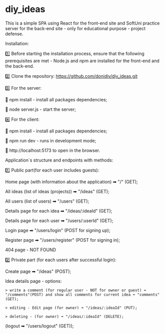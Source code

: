 # diy_ideas

This is a simple SPA using React for the front-end site and SoftUni practice server for the back-end site - only for educational purpose - project defense.

Installation:

1️⃣ Before starting the installation process, ensure that the following prerequisites are met - Node.js and npm are installed for the front-end and the back-end.


2️⃣ Clone the repository: https://github.com/donidiv/diy_ideas.git


3️⃣ For the server:

   🔘 npm install - install all packages dependencies;

   🔘 node server.js - start the server;


4️⃣ For the client:

   🔘 npm install - install all packages dependencies;

   🔘 npm run dev - runs in development mode;

   🔘 http://localhost:5173 to open in the browser.


Application`s structure and endpoints with methods:

1️⃣ Public part(for each user includes guests):

Home page (with information about the application) ➡ "/" (GET);

All ideas (list of ideas (projects)) ➡ "/ideas" (GET);

All users (list of users) ➡ "/users" (GET);

Details page for each idea ➡ "/ideas/:ideaId" (GET);

Details page for each user ➡ "/users/:userId" (GET);

Login page ➡ "/users/login" (POST for signing up);

Register page ➡ "/users/register" (POST for signing in);

404 page - NOT FOUND


2️⃣ Private part (for each users after successful login):

Create page ➡ "/ideas" (POST);

Idea details page - options: 

    > write a comment (for regular user - NOT for owner or guest) ➡ "/comments"(POST) and show all comments for current idea ➡ "comments"(GET);

    > editing - Edit page (for owner) ➡ "/ideas/:ideaId" (PUT);

    > deleting - (for owner) ➡ "/ideas/:ideaId" (DELETE);    

(logout ➡ "/users/logout" (GET));
